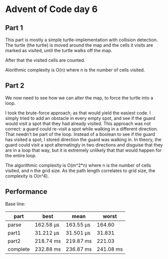 # Advent of Code day 6

## Part 1

This part is mostly a simple turtle-implementation with collision detection. The turtle  (the turtle) is moved around the map and the cells it visits are marked as visited, until the turtle walks off the map.

After that the visited cells are counted.

Alorithmic complexity is O(n) where n is the number of cells visited.

## Part 2

We now need to see how we can alter the map, to force the turtle into a loop.

I took the brute-force approach, as that would yield the easiest code. I simply tried to add an obstacle in every empty spot, and see if the guard would visit a spot that they had already visited. This approach was not correct: a guard could re-visit a spot while walking in a different direction. That needn't be part of the loop. Instead of a boolean to see if the guard has visited a spot, I stored direction the guard was walking in. In theory, the guard could visit a spot alternatingly in two directions and disguise that they are in a loop that way, but it is extremely unlikely that that would happen for the entire loop.

The algorithmic complexity is O(m^2*n) where n is the number of cells visited, and n the grid size. As the path length correlates to grid size, the complexity is O(n^4).

## Performance

Base line:

| part | best | mean | worst |
|------|------|------|-------|
| parse      | 162.58 µs | 163.55 µs | 164.60  |
| part1      | 31.212 µs | 31.501 µs|  31.831  |
| part2      | 218.74 ms | 219.87 ms | 221.03  |
| complete   | 232.88 ms | 236.87 ms | 241.08 ms   |
